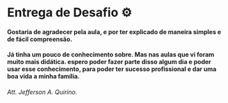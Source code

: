 # Entrega de Desafio :gear:

#### Gostaria de agradecer pela aula, e por ter explicado de maneira simples e de fácil compreensão.

#### Já tinha um pouco de conhecimento sobre. Mas nas aulas que vi foram muito mais didática. espero poder fazer parte disso algum dia e poder usar esse conhecimento, para poder ter sucesso profissional e dar uma boa vida a minha família.


###### Att. Jefferson A. Quirino.





  

